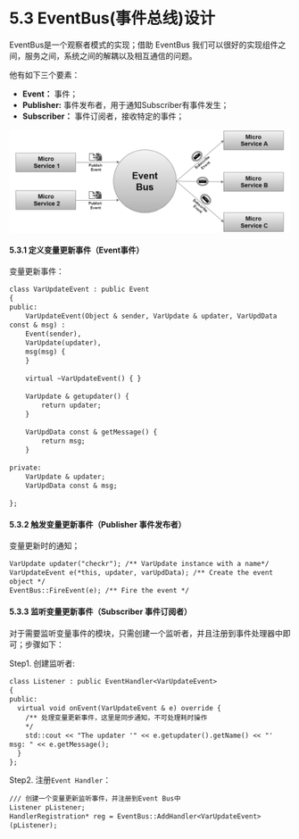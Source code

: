 # 5.3 EventBus(事件总线)设计

EventBus是一个观察者模式的实现；借助 EventBus 我们可以很好的实现组件之间，服务之间，系统之间的解耦以及相互通信的问题。

他有如下三个要素：
 - **Event：** 事件；
 - **Publisher:** 事件发布者，用于通知Subscriber有事件发生；
 - **Subscriber：** 事件订阅者，接收特定的事件；
 <img src="../imgs/5-1.png" ALIGN="center" style="zoom:100%;" />

#### 5.3.1 定义变量更新事件（Event事件）
变量更新事件：
```clike
class VarUpdateEvent : public Event
{
public:
	VarUpdateEvent(Object & sender, VarUpdate & updater, VarUpdData const & msg) :
	Event(sender),
	VarUpdate(updater),
	msg(msg) {
	}

	virtual ~VarUpdateEvent() { }

	VarUpdate & getupdater() {
		return updater;
	}

	VarUpdData const & getMessage() {
		return msg;
	}

private:
	VarUpdate & updater;
	VarUpdData const & msg;

};
```



#### 5.3.2 触发变量更新事件（Publisher 事件发布者）
变量更新时的通知；
```clike
VarUpdate updater("checkr"); /** VarUpdate instance with a name*/
VarUpdateEvent e(*this, updater, varUpdData); /** Create the event object */
EventBus::FireEvent(e); /** Fire the event */
```


#### 5.3.3 监听变量更新事件（Subscriber 事件订阅者）

对于需要监听变量事件的模块，只需创建一个监听者，并且注册到事件处理器中即可；步骤如下：

Step1. 创建监听者:
```clike
class Listener : public EventHandler<VarUpdateEvent>
{
public:
  virtual void onEvent(VarUpdateEvent & e) override {
    /** 处理变量更新事件，这里是同步通知，不可处理耗时操作 
    */
    std::cout << "The updater '" << e.getupdater().getName() << "' msg: " << e.getMessage();
  }
};
```

Step2. 注册`Event Handler`：

```clike
/// 创建一个变量更新监听事件，并注册到Event Bus中 
Listener pListener;
HandlerRegistration* reg = EventBus::AddHandler<VarUpdateEvent>(pListener);
```

